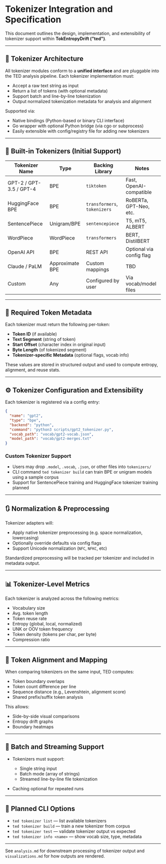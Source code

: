 # Tokenizer Integration and Specification

This document outlines the design, implementation, and extensibility of tokenizer support within **TokEntropyDrift ("ted")**.

---

## 🧠 Tokenizer Architecture

All tokenizer modules conform to a **unified interface** and are pluggable into the TED analysis pipeline. Each tokenizer implementation must:

* Accept a raw text string as input
* Return a list of tokens (with optional metadata)
* Support batch and line-by-line tokenization
* Output normalized tokenization metadata for analysis and alignment

Supported via:

* Native bindings (Python-based or binary CLI interface)
* Go wrapper with optional Python bridge (via cgo or subprocess)
* Easily extensible with config/registry file for adding new tokenizers

---

## 🔌 Built-in Tokenizers (Initial Support)

| Tokenizer Name          | Type            | Backing Library              | Notes                    |
| ----------------------- | --------------- | ---------------------------- | ------------------------ |
| GPT-2 / GPT-3.5 / GPT-4 | BPE             | `tiktoken`                   | Fast, OpenAI-compatible  |
| HuggingFace BPE         | BPE             | `transformers`, `tokenizers` | RoBERTa, GPT-Neo, etc.   |
| SentencePiece           | Unigram/BPE     | `sentencepiece`              | T5, mT5, ALBERT          |
| WordPiece               | WordPiece       | `transformers`               | BERT, DistilBERT         |
| OpenAI API              | BPE             | REST API                     | Optional via config flag |
| Claude / PaLM           | Approximate BPE | Custom mappings              | TBD                      |
| Custom                  | Any             | Configured by user           | Via vocab/model files    |

---

## 🧾 Required Token Metadata

Each tokenizer must return the following per-token:

* **Token ID** (if available)
* **Text Segment** (string of token)
* **Start Offset** (character index in original input)
* **Byte Length** (of tokenized segment)
* **Tokenizer-specific Metadata** (optional flags, vocab info)

These values are stored in structured output and used to compute entropy, alignment, and reuse stats.

---

## ⚙️ Tokenizer Configuration and Extensibility

Each tokenizer is registered via a config entry:

```json
{
  "name": "gpt2",
  "type": "bpe",
  "backend": "python",
  "command": "python3 scripts/gpt2_tokenizer.py",
  "vocab_path": "vocab/gpt2-vocab.json",
  "model_path": "vocab/gpt2-merges.txt"
}
```

### Custom Tokenizer Support

* Users may drop `.model`, `.vocab`, `.json`, or other files into `tokenizers/`
* CLI command `ted tokenizer build` can train BPE or unigram models using a sample corpus
* Support for SentencePiece training and HuggingFace tokenizer training planned

---

## 🔃 Normalization & Preprocessing

Tokenizer adapters will:

* Apply native tokenizer preprocessing (e.g. space normalization, lowercasing)
* Optionally override defaults via config flags
* Support Unicode normalization (`NFC`, `NFKC`, etc)

Standardized preprocessing will be tracked per tokenizer and included in metadata output.

---

## 📊 Tokenizer-Level Metrics

Each tokenizer is analyzed across the following metrics:

* Vocabulary size
* Avg. token length
* Token reuse rate
* Entropy (global, local, normalized)
* UNK or OOV token frequency
* Token density (tokens per char, per byte)
* Compression ratio

---

## 🧩 Token Alignment and Mapping

When comparing tokenizers on the same input, TED computes:

* Token boundary overlaps
* Token count difference per line
* Sequence distance (e.g., Levenshtein, alignment score)
* Shared prefix/suffix token analysis

This allows:

* Side-by-side visual comparisons
* Entropy drift graphs
* Boundary heatmaps

---

## 🔄 Batch and Streaming Support

* Tokenizers must support:

  * Single string input
  * Batch mode (array of strings)
  * Streamed line-by-line file tokenization
* Caching optional for repeated runs

---

## 🔧 Planned CLI Options

* `ted tokenizer list` — list available tokenizers
* `ted tokenizer build` — train a new tokenizer from corpus
* `ted tokenizer test` — validate tokenizer output vs expected
* `ted tokenizer info <name>` — show vocab size, type, metadata

---

See `analysis.md` for downstream processing of tokenizer output and `visualizations.md` for how outputs are rendered.
